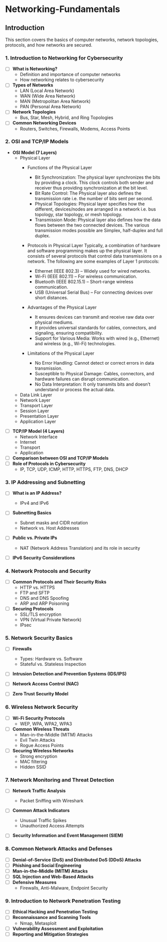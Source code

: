 # Networking-Fundamentals

## Introduction
This section covers the basics of computer networks, network topologies, protocols, and how networks are secured.

### **1. Introduction to Networking for Cybersecurity**
- [ ] **What is Networking?**  
  - Definition and importance of computer networks  
  - How networking relates to cybersecurity  
- [ ] **Types of Networks**  
  - LAN (Local Area Network)  
  - WAN (Wide Area Network)  
  - MAN (Metropolitan Area Network)  
  - PAN (Personal Area Network)  
- [ ] **Network Topologies**  
  - Bus, Star, Mesh, Hybrid, and Ring Topologies  
- [ ] **Common Networking Devices**  
  - Routers, Switches, Firewalls, Modems, Access Points  


### **2. OSI and TCP/IP Models**
- **OSI Model (7 Layers)**  
  - Physical Layer
      - Functions of the Physical Layer
        - Bit Synchronization: The physical layer synchronizes the bits by providing a clock. This clock controls both sender and receiver thus providing synchronization at the bit level.
        - Bit Rate Control: The Physical layer also defines the transmission rate i.e. the number of bits sent per second.
        - Physical Topologies: Physical layer specifies how the different, devices/nodes are arranged in a network i.e. bus topology, star topology, or mesh topology.
        - Transmission Mode: Physical layer also defines how the data flows between the two connected devices. The various transmission modes possible are Simplex, half-duplex and full duplex.
      - Protocols in Physical Layer
Typically, a combination of hardware and software programming makes up the physical layer. It consists of several protocols that control data transmissions on a network. The following are some examples of Layer 1 protocols:

        - Ethernet (IEEE 802.3) – Widely used for wired networks.
        - Wi-Fi (IEEE 802.11) – For wireless communication.
        - Bluetooth (IEEE 802.15.1) – Short-range wireless communication.
        - USB (Universal Serial Bus) – For connecting devices over short distances.

    - Advantages of the Physical Layer
      - It ensures devices can transmit and receive raw data over physical mediums.
      - It provides universal standards for cables, connectors, and signaling, ensuring compatibility.
      - Support for Various Media: Works with wired (e.g., Ethernet) and wireless (e.g., Wi-Fi) technologies.
    - Limitations of the Physical Layer
      - No Error Handling: Cannot detect or correct errors in data transmission.
      - Susceptible to Physical Damage: Cables, connectors, and hardware failures can disrupt communication.
      - No Data Interpretation: It only transmits bits and doesn’t understand or process the actual data.
  - Data Link Layer  
  - Network Layer  
  - Transport Layer  
  - Session Layer  
  - Presentation Layer  
  - Application Layer  
- [ ] **TCP/IP Model (4 Layers)**  
  - Network Interface  
  - Internet  
  - Transport  
  - Application  
- [ ] **Comparison between OSI and TCP/IP Models**  
- [ ] **Role of Protocols in Cybersecurity**  
  - IP, TCP, UDP, ICMP, HTTP, HTTPS, FTP, DNS, DHCP  


### **3. IP Addressing and Subnetting**
- [ ] **What is an IP Address?**  
  - IPv4 and IPv6  
- [ ] **Subnetting Basics**  
  - Subnet masks and CIDR notation  
  - Network vs. Host Addresses  
- [ ] **Public vs. Private IPs**  
  - NAT (Network Address Translation) and its role in security  
- [ ] **IPv6 Security Considerations**  


### **4. Network Protocols and Security**
- [ ] **Common Protocols and Their Security Risks**  
  - HTTP vs. HTTPS  
  - FTP and SFTP  
  - DNS and DNS Spoofing  
  - ARP and ARP Poisoning  
- [ ] **Securing Protocols**  
  - SSL/TLS encryption  
  - VPN (Virtual Private Network)  
  - IPsec  


### **5. Network Security Basics**
- [ ] **Firewalls**  
  - Types: Hardware vs. Software  
  - Stateful vs. Stateless Inspection  
- [ ] **Intrusion Detection and Prevention Systems (IDS/IPS)**  
- [ ] **Network Access Control (NAC)**  
- [ ] **Zero Trust Security Model**  


### **6. Wireless Network Security**
- [ ] **Wi-Fi Security Protocols**  
  - WEP, WPA, WPA2, WPA3  
- [ ] **Common Wireless Threats**  
  - Man-in-the-Middle (MITM) Attacks  
  - Evil Twin Attacks  
  - Rogue Access Points  
- [ ] **Securing Wireless Networks**  
  - Strong encryption  
  - MAC filtering  
  - Hidden SSID  


### **7. Network Monitoring and Threat Detection**
- [ ] **Network Traffic Analysis**  
  - Packet Sniffing with Wireshark  
- [ ] **Common Attack Indicators**  
  - Unusual Traffic Spikes  
  - Unauthorized Access Attempts  
- [ ] **Security Information and Event Management (SIEM)**  


### **8. Common Network Attacks and Defenses**
- [ ] **Denial-of-Service (DoS) and Distributed DoS (DDoS) Attacks**  
- [ ] **Phishing and Social Engineering**  
- [ ] **Man-in-the-Middle (MITM) Attacks**  
- [ ] **SQL Injection and Web-Based Attacks**  
- [ ] **Defensive Measures**  
  - Firewalls, Anti-Malware, Endpoint Security  


### **9. Introduction to Network Penetration Testing**
- [ ] **Ethical Hacking and Penetration Testing**  
- [ ] **Reconnaissance and Scanning Tools**  
  - Nmap, Metasploit  
- [ ] **Vulnerability Assessment and Exploitation**  
- [ ] **Reporting and Mitigation Strategies**  
